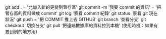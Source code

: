 git add . = '允加入新的更變到暫存區'
git commit -m '我要 commit 的資訊' = '把暫存區的資料做成 commit'
git log '察看 commit 紀錄'
git status '察看 git 現在狀況'
git push = '把 COMMIT 推上去 GITHUB'
git branch '查看分支'
git checkout '切換分支'
git pull '把遠端數據庫的資料拉到本機' (使用時機：如果有要到別的地方用)
